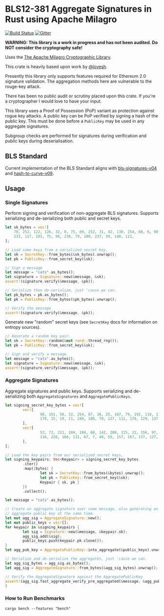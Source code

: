# BLS12-381 Aggregate Signatures in Rust using Apache Milagro

[![Build Status](https://travis-ci.org/sigp/signature-schemes.svg?branch=master)](https://travis-ci.org/sigp/signature-schemes) [![Gitter](https://badges.gitter.im/Join%20Chat.svg)](https://gitter.im/sigp/lighthouse?utm_source=badge&utm_medium=badge&utm_campaign=pr-badge)

**WARNING: This library is a work in progress and has not been audited. Do NOT consider the cryptography safe!**

Uses the [The Apache Milagro Cryptographic Library](https://github.com/apache/incubator-milagro-crypto-rust).

This crate is heavily based upon work by
[@lovesh](https://github.com/lovesh).

Presently this library only supports features required for Ethereum 2.0
signature validation. The aggregation methods here are vulnerable to the
rouge-key attack.

There has been no public audit or scrutiny placed upon this crate. If you're a
cryptographer I would love to have your input.

This library uses a Proof of Possession (PoP) variant as protection against rogue key attacks.
A public key can be PoP verified by signing a hash of the public key. This must be done
before a `PublicKey` may be used in any aggregate signatures.

Subgroup checks are performed for signatures during verification and public keys
during deserialisation.

## BLS Standard

Current implementation of the BLS Standard aligns with [bls-signatures-v04](https://tools.ietf.org/html/draft-irtf-cfrg-bls-signature-04)
and [hash-to-curve-v09](https://tools.ietf.org/html/draft-irtf-cfrg-hash-to-curve-09).

## Usage

### Single Signatures

Perform signing and verification of non-aggregate BLS signatures. Supports
serializing and de-serializing both public and secret keys.

```rust
let sk_bytes = vec![
	78, 252, 122, 126, 32, 0, 75, 89, 252, 31, 42, 130, 254, 88, 6, 90, 138, 202, 135, 194,
	233, 117, 181, 75, 96, 238, 79, 100, 237, 59, 140, 111,
];

// Load some keys from a serialized secret key.
let sk = SecretKey::from_bytes(&sk_bytes).unwrap();
let pk = PublicKey::from_secret_key(&sk);

// Sign a message
let message = "cats".as_bytes();
let signature = Signature::new(&message, &sk);
assert!(signature.verify(&message, &pk));

// Serialize then de-serialize, just 'cause we can.
let pk_bytes = pk.as_bytes();
let pk = PublicKey::from_bytes(&pk_bytes).unwrap();

// Verify the message
assert!(signature.verify(&message, &pk));
```

Generate new "random" secret keys (see `SecretKey` docs for information on
entropy sources).

```rust
// Generate a random key pair.
let sk = SecretKey::random(&mut rand::thread_rng());
let pk = PublicKey::from_secret_key(&sk);

// Sign and verify a message.
let message = "cats".as_bytes();
let signature = Signature::new(&message, &sk);
assert!(signature.verify(&message, &pk));
```

### Aggregate Signatures

Aggregate signatures and public keys. Supports serializing and de-serializing
both `AggregateSignatures` and `AggregatePublicKeys`.

```rust
let signing_secret_key_bytes = vec![
		vec![
				98, 161, 50, 32, 254, 87, 16, 25, 167, 79, 192, 116, 176, 74, 164, 217, 40, 57,
				179, 15, 19, 21, 240, 100, 70, 127, 111, 170, 129, 137, 42, 53,
		],
		vec![
				53, 72, 211, 104, 184, 68, 142, 208, 115, 22, 156, 97, 28, 216, 228, 102, 4, 218,
				116, 226, 166, 131, 67, 7, 40, 55, 157, 167, 157, 127, 143, 13,
		],
];

// Load the key pairs from our serialized secret keys,
let signing_keypairs: Vec<Keypair> = signing_secret_key_bytes
		.iter()
		.map(|bytes| {
				let sk = SecretKey::from_bytes(&bytes).unwrap();
				let pk = PublicKey::from_secret_key(&sk);
				Keypair { sk, pk }
		})
		.collect();

let message = "cats".as_bytes();

// Create an aggregate signature over some message, also generating an
// aggregate public key at the same time.
let mut agg_sig = AggregateSignature::new();
let mut public_keys = vec![];
for keypair in &signing_keypairs {
		let sig = Signature::new(&message, &keypair.sk);
		agg_sig.add(&sig);
		public_keys.push(keypair.pk.clone());
}
let agg_pub_key = AggregatePublicKey::into_aggregate(&public_keys).unwrap();

// Serialize and de-serialize the aggregates, just 'cause we can.
let agg_sig_bytes = agg_sig.as_bytes();
let agg_sig = AggregateSignature::from_bytes(&agg_sig_bytes).unwrap();

// Verify the AggregateSignature against the AggregatePublicKey
assert!(agg_sig.fast_aggregate_verify_pre_aggregated(&message, &agg_pub_key));
}
```

### How to Run Benchmarks

```
cargo bench --features "bench"
```

